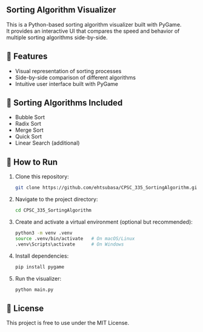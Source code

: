 ## Sorting Algorithm Visualizer

This is a Python-based sorting algorithm visualizer built with PyGame.  
It provides an interactive UI that compares the speed and behavior of multiple sorting algorithms side-by-side.


## 🔧 Features

- Visual representation of sorting processes
- Side-by-side comparison of different algorithms
- Intuitive user interface built with PyGame


## 🧠 Sorting Algorithms Included

- Bubble Sort
- Radix Sort
- Merge Sort
- Quick Sort
- Linear Search (additional)


## 🚀 How to Run

1. Clone this repository:
   ```bash
   git clone https://github.com/ehtsubasa/CPSC_335_SortingAlgorithm.git

2. Navigate to the project directory:
   ```bash
   cd CPSC_335_SortingAlgorithm

3. Create and activate a virtual environment (optional but recommended):
   ```bash
   python3 -m venv .venv
   source .venv/bin/activate   # On macOS/Linux
   .venv\Scripts\activate      # On Windows

4. Install dependencies:
   ```bash
   pip install pygame

5. Run the visualizer:
   ```bash
   python main.py


## 📄 License

This project is free to use under the MIT License.

